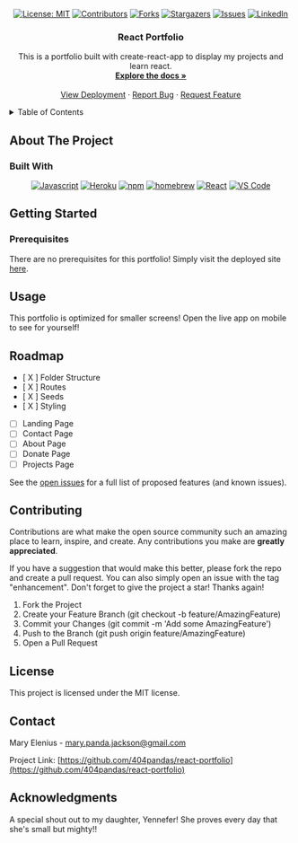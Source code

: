 <div align="center">

[![License: MIT](https://img.shields.io/badge/License-MIT-yellow.svg)](https://opensource.org/licenses/MIT)
[![Contributors](https://img.shields.io/github/contributors/404pandas/react-portfolio.svg?style=plastic&logo=appveyor)](https://github.com/404pandas/react-portfolio/graphs/contributors)
[![Forks](https://img.shields.io/github/forks/404pandas/react-portfolio.svg?style=plastic&logo=appveyor)](https://github.com/404pandas/react-portfolio/network/members)
[![Stargazers](https://img.shields.io/github/stars/404pandas/react-portfolio.svg?style=plastic&logo=appveyor)](https://github.com/404pandas/react-portfolio/stargazers)
[![Issues](https://img.shields.io/github/issues/404pandas/react-portfolio.svg?style=plastic&logo=appveyor)](https://github.com/404pandas/react-portfolio/issues)
[![LinkedIn](https://img.shields.io/badge/-LinkedIn-black.svg?style=plastic&logo=appveyor&logo=linkedin&colorB=555)](https://linkedin.com/in/LinkedInUsername)

</div>

<h3 align="center">React Portfolio</h3>

  <p align="center">
    This is a portfolio built with create-react-app to display my projects and learn react.
    <br />
    <a href="https://github.com/404pandas/react-portfolio"><strong>Explore the docs »</strong></a>
    <br />
    <br />
    <a href="https://mary-elenius-react-portfolio.herokuapp.com/">View Deployment</a>
    ·
    <a href="https://github.com/404pandas/react-portfolio/issues">Report Bug</a>
    ·
    <a href="https://github.com/404pandas/react-portfolio/issues">Request Feature</a>
  </p>
</div>

<!-- TABLE OF CONTENTS -->
<details>
  <summary>Table of Contents</summary>
  <ol>
    <li>
      <a href="#about-the-project">About The Project</a>
      <ul>
        <li><a href="#built-with">Built With</a></li>
      </ul>
    </li>
    <li>
      <a href="#getting-started">Getting Started</a>
      <ul>
        <li><a href="#prerequisites">Prerequisites</a></li>
      </ul>
    </li>
    <li><a href="#usage">Usage</a></li>
    <li><a href="#roadmap">Roadmap</a></li>
    <li><a href="#contributing">Contributing</a></li>
    <li><a href="#license">License</a></li>
    <li><a href="#contact">Contact</a></li>
    <li><a href="#acknowledgments">Acknowledgments</a></li>
  </ol>
</details>

<!-- ABOUT THE PROJECT -->

## About The Project

### Built With

<div align="center">

[![Javascript](https://img.shields.io/badge/Language-JavaScript-ff0000?style=plastic&logo=JavaScript&logoWidth=10)](https://javascript.info/)
[![Heroku](https://img.shields.io/badge/Cloud-Heroku-00ff00?style=plastic&logo=Heroku&logoWidth=10)](https://devcenter.heroku.com/categories/reference)
[![npm](https://img.shields.io/badge/Tools-npm-ff0000?style=plastic&logo=npm&logoWidth=10)](https://www.npmjs.com/)
[![homebrew](https://img.shields.io/badge/Tools-Homebrew-80ff00?style=plastic&logo=Homebrew&logoWidth=10)](https://brew.sh/)
[![React](https://img.shields.io/badge/Framework-React.js-ff8000?style=plastic&logo=React&logoWidth=10)](https://reactjs.org/docs/getting-started.html)
[![VS Code](https://img.shields.io/badge/IDE-VSCode-ff0000?style=plastic&logo=VisualStudioCode&logoWidth=10)](https://code.visualstudio.com/docs)

</div>

## Getting Started

### Prerequisites

There are no prerequisites for this portfolio! Simply visit the deployed site [here](https://young-sea-98173.herokuapp.com/).

## Usage

This portfolio is optimized for smaller screens! Open the live app on mobile to see for yourself!

<!-- ROADMAP -->

## Roadmap

- [ X ] Folder Structure
- [ X ] Routes
- [ X ] Seeds
- [ X ] Styling
- [ ] Landing Page
- [ ] Contact Page
- [ ] About Page
- [ ] Donate Page
- [ ] Projects Page

See the [open issues](https://github.com/404pandas/react-portfolio/issues) for a full list of proposed features (and known issues).

<!-- CONTRIBUTING -->

## Contributing

Contributions are what make the open source community such an amazing place to learn, inspire, and create. Any contributions you make are **greatly appreciated**.

If you have a suggestion that would make this better, please fork the repo and create a pull request. You can also simply open an issue with the tag "enhancement".
Don't forget to give the project a star! Thanks again!

1. Fork the Project
2. Create your Feature Branch (git checkout -b feature/AmazingFeature)
3. Commit your Changes (git commit -m 'Add some AmazingFeature')
4. Push to the Branch (git push origin feature/AmazingFeature)
5. Open a Pull Request

<!-- LICENSE -->

## License

This project is licensed under the MIT license.

<!-- CONTACT -->

## Contact

Mary Elenius - mary.panda.jackson@gmail.com

Project Link: [https://github.com/404pandas/react-portfolio](https://github.com/404pandas/react-portfolio)

<!-- ACKNOWLEDGMENTS -->

## Acknowledgments

A special shout out to my daughter, Yennefer! She proves every day that she's small but mighty!!
